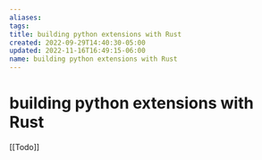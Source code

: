 ```yaml
---
aliases: 
tags: 
title: building python extensions with Rust
created: 2022-09-29T14:40:30-05:00
updated: 2022-11-16T16:49:15-06:00
name: building python extensions with Rust
---
```

# building python extensions with Rust

[[Todo]]
